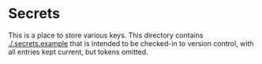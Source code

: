# Secrets

This is a place to store various keys. This directory contains [./.secrets.example](./.secrets.example) that is intended to be checked-in to version control, with all entries kept current, but tokens omitted.
